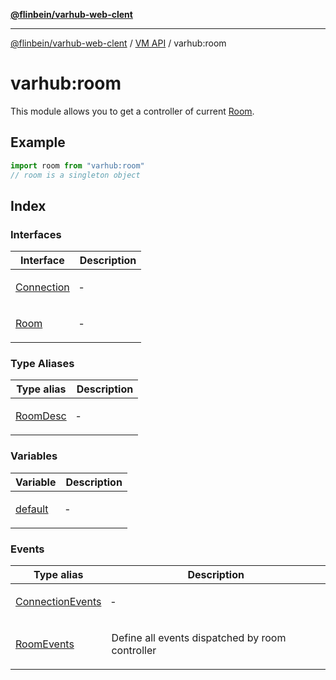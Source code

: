 [**@flinbein/varhub-web-clent**](../../README.md)

***

[@flinbein/varhub-web-clent](../../README.md) / [VM API](../README.md) / varhub:room

# varhub:room

This module allows you to get a controller of current [Room](interfaces/Room.md).

## Example

```javascript
import room from "varhub:room"
// room is a singleton object
```

## Index

### Interfaces

<table>
<thead>
<tr>
<th>Interface</th>
<th>Description</th>
</tr>
</thead>
<tbody>
<tr>
<td>

[Connection](interfaces/Connection.md)

</td>
<td>

&hyphen;

</td>
</tr>
<tr>
<td>

[Room](interfaces/Room.md)

</td>
<td>

&hyphen;

</td>
</tr>
</tbody>
</table>

### Type Aliases

<table>
<thead>
<tr>
<th>Type alias</th>
<th>Description</th>
</tr>
</thead>
<tbody>
<tr>
<td>

[RoomDesc](type-aliases/RoomDesc.md)

</td>
<td>

&hyphen;

</td>
</tr>
</tbody>
</table>

### Variables

<table>
<thead>
<tr>
<th>Variable</th>
<th>Description</th>
</tr>
</thead>
<tbody>
<tr>
<td>

[default](variables/default.md)

</td>
<td>

&hyphen;

</td>
</tr>
</tbody>
</table>

### Events

<table>
<thead>
<tr>
<th>Type alias</th>
<th>Description</th>
</tr>
</thead>
<tbody>
<tr>
<td>

[ConnectionEvents](type-aliases/ConnectionEvents.md)

</td>
<td>

&hyphen;

</td>
</tr>
<tr>
<td>

[RoomEvents](type-aliases/RoomEvents.md)

</td>
<td>

Define all events dispatched by room controller

</td>
</tr>
</tbody>
</table>

